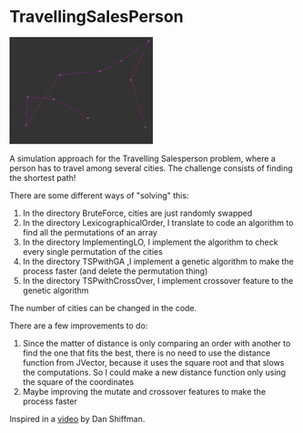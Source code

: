 # TravellingSalesPerson

<img src="/imgs/screenshot.png" alt="Thumbnail" width="50%"/>

A simulation approach for the Travelling Salesperson problem, where a person has to travel among several cities.
The challenge consists of finding the shortest path!

There are some different ways of "solving" this:
  1. In the directory BruteForce, cities are just randomly swapped
  2. In the directory LexicographicalOrder, I translate to code an algorithm to find all the permutations of an array
  3. In the directory ImplementingLO, I implement the algorithm to check every single permutation of the cities
  4. In the directory TSPwithGA ,I implement a genetic algorithm to make the process faster (and delete the permutation thing)
  5. In the directory TSPwithCrossOver, I implement crossover feature to the genetic algorithm
 
The number of cities can be changed in the code.

There are a few improvements to do:
  1. Since the matter of distance is only comparing an order with another to find the one that fits the best, there is no need to use the distance function from JVector, because it uses the square root and that slows the computations. So I could make a new distance function only using the square of the coordinates
  2. Maybe improving the mutate and crossover features to make the process faster

Inspired in a [video](https://www.youtube.com/watch?v=BAejnwN4Ccw) by Dan Shiffman.
